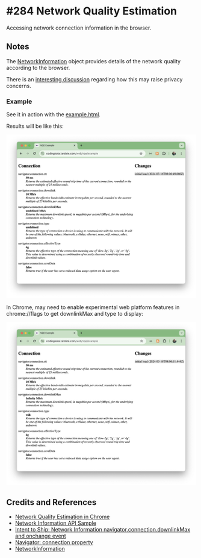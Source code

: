 # #284 Network Quality Estimation

Accessing network connection information in the browser.

## Notes

The
[NetworkInformation](https://developer.mozilla.org/en-US/docs/Web/API/NetworkInformation)
object provides details of the network quality according to the browser.

There is an
[interesting discussion](https://groups.google.com/a/chromium.org/g/blink-dev/c/tU_Hqqytx8g/m/HTJebzVHBAAJ)
regarding how this may raise privacy concerns.

### Example

See it in action with the
[example.html](./example.html).

Results will be like this:

[![nqe_example](./assets/nqe_example.png)](./example.html)

In Chrome, may need to enable experimental web platform features in chrome://flags to get downlinkMax and type to display:

[![nqe_example_experimental](./assets/nqe_example_experimental.png)](./example.html)

## Credits and References

* [Network Quality Estimation in Chrome](https://www.w3.org/2020/02/05-web-networks-Network-Quality-Estimation-in-Chrome.pdf)
* [Network Information API Sample](https://googlechrome.github.io/samples/network-information/)
* [Intent to Ship: Network Information navigator.connection.downlinkMax and onchange event](https://groups.google.com/a/chromium.org/g/blink-dev/c/tU_Hqqytx8g/m/HTJebzVHBAAJ)
* [Navigator: connection property](https://developer.mozilla.org/en-US/docs/Web/API/Navigator/connection)
* [NetworkInformation](https://developer.mozilla.org/en-US/docs/Web/API/NetworkInformation)

